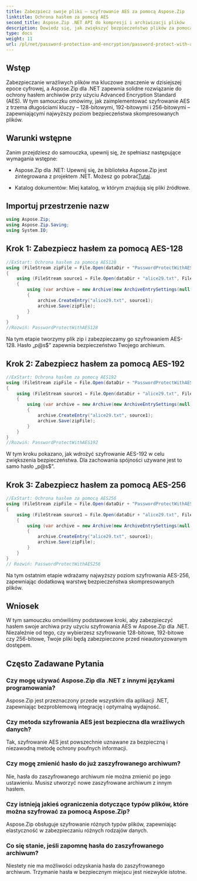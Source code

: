 ```yaml
---
title: Zabezpiecz swoje pliki — szyfrowanie AES za pomocą Aspose.Zip
linktitle: Ochrona hasłem za pomocą AES
second_title: Aspose.Zip .NET API do kompresji i archiwizacji plików
description: Dowiedz się, jak zwiększyć bezpieczeństwo plików za pomocą Aspose.Zip dla .NET z szyfrowaniem AES. Postępuj zgodnie z naszym przewodnikiem krok po kroku, aby uzyskać optymalną ochronę.
type: docs
weight: 11
url: /pl/net/password-protection-and-encryption/password-protect-with-aes/
---
```


## Wstęp

Zabezpieczanie wrażliwych plików ma kluczowe znaczenie w dzisiejszej epoce cyfrowej, a Aspose.Zip dla .NET zapewnia solidne rozwiązanie do ochrony hasłem archiwów przy użyciu Advanced Encryption Standard (AES). W tym samouczku omówimy, jak zaimplementować szyfrowanie AES z trzema długościami kluczy – 128-bitowymi, 192-bitowymi i 256-bitowymi – zapewniającymi najwyższy poziom bezpieczeństwa skompresowanych plików.

## Warunki wstępne

Zanim przejdziesz do samouczka, upewnij się, że spełniasz następujące wymagania wstępne:

-  Aspose.Zip dla .NET: Upewnij się, że biblioteka Aspose.Zip jest zintegrowana z projektem .NET. Możesz go pobrać[Tutaj](https://releases.aspose.com/zip/net/).

- Katalog dokumentów: Miej katalog, w którym znajdują się pliki źródłowe.

## Importuj przestrzenie nazw

```csharp
using Aspose.Zip;
using Aspose.Zip.Saving;
using System.IO;
```

## Krok 1: Zabezpiecz hasłem za pomocą AES-128

```csharp
//ExStart: Ochrona hasłem za pomocą AES128
using (FileStream zipFile = File.Open(dataDir + "PasswordProtectWithAES128_out.zip", FileMode.Create))
{
    using (FileStream source1 = File.Open(dataDir + "alice29.txt", FileMode.Open, FileAccess.Read))
    {
        using (var archive = new Archive(new ArchiveEntrySettings(null, new AesEcryptionSettings("p@s$", EncryptionMethod.AES128))))
        {
            archive.CreateEntry("alice29.txt", source1);
            archive.Save(zipFile);
        }
    }
}
//Rozwiń: PasswordProtectWithAES128
```

Na tym etapie tworzymy plik zip i zabezpieczamy go szyfrowaniem AES-128. Hasło „p@s$” zapewnia bezpieczeństwo Twojego archiwum.

## Krok 2: Zabezpiecz hasłem za pomocą AES-192

```csharp
//ExStart: Ochrona hasłem za pomocą AES192
using (FileStream zipFile = File.Open(dataDir + "PasswordProtectWithAES192_out.zip", FileMode.Create))
{
    using (FileStream source1 = File.Open(dataDir + "alice29.txt", FileMode.Open, FileAccess.Read))
    {
        using (var archive = new Archive(new ArchiveEntrySettings(null, new AesEcryptionSettings("p@s$", EncryptionMethod.AES192))))
        {
            archive.CreateEntry("alice29.txt", source1);
            archive.Save(zipFile);
        }
    }
}
//Rozwiń: PasswordProtectWithAES192
```

W tym kroku pokazano, jak wdrożyć szyfrowanie AES-192 w celu zwiększenia bezpieczeństwa. Dla zachowania spójności używane jest to samo hasło „p@s$”.

## Krok 3: Zabezpiecz hasłem za pomocą AES-256

```csharp
//ExStart: Ochrona hasłem za pomocą AES256
using (FileStream zipFile = File.Open(dataDir + "PasswordProtectWithAES256_out.zip", FileMode.Create))
{
    using (FileStream source1 = File.Open(dataDir + "alice29.txt", FileMode.Open, FileAccess.Read))
    {
        using (var archive = new Archive(new ArchiveEntrySettings(null, new AesEcryptionSettings("p@s$", EncryptionMethod.AES256))))
        {
            archive.CreateEntry("alice29.txt", source1);
            archive.Save(zipFile);
        }
    }
}
// Rozwiń: PasswordProtectWithAES256
```

Na tym ostatnim etapie wdrażamy najwyższy poziom szyfrowania AES-256, zapewniając dodatkową warstwę bezpieczeństwa skompresowanych plików.

## Wniosek

W tym samouczku omówiliśmy podstawowe kroki, aby zabezpieczyć hasłem swoje archiwa przy użyciu szyfrowania AES w Aspose.Zip dla .NET. Niezależnie od tego, czy wybierzesz szyfrowanie 128-bitowe, 192-bitowe czy 256-bitowe, Twoje pliki będą zabezpieczone przed nieautoryzowanym dostępem.

## Często Zadawane Pytania

### Czy mogę używać Aspose.Zip dla .NET z innymi językami programowania?
Aspose.Zip jest przeznaczony przede wszystkim dla aplikacji .NET, zapewniając bezproblemową integrację i optymalną wydajność.

### Czy metoda szyfrowania AES jest bezpieczna dla wrażliwych danych?
Tak, szyfrowanie AES jest powszechnie uznawane za bezpieczną i niezawodną metodę ochrony poufnych informacji.

### Czy mogę zmienić hasło do już zaszyfrowanego archiwum?
Nie, hasła do zaszyfrowanego archiwum nie można zmienić po jego ustawieniu. Musisz utworzyć nowe zaszyfrowane archiwum z innym hasłem.

### Czy istnieją jakieś ograniczenia dotyczące typów plików, które można szyfrować za pomocą Aspose.Zip?
Aspose.Zip obsługuje szyfrowanie różnych typów plików, zapewniając elastyczność w zabezpieczaniu różnych rodzajów danych.

### Co się stanie, jeśli zapomnę hasła do zaszyfrowanego archiwum?
Niestety nie ma możliwości odzyskania hasła do zaszyfrowanego archiwum. Trzymanie hasła w bezpiecznym miejscu jest niezwykle istotne.
